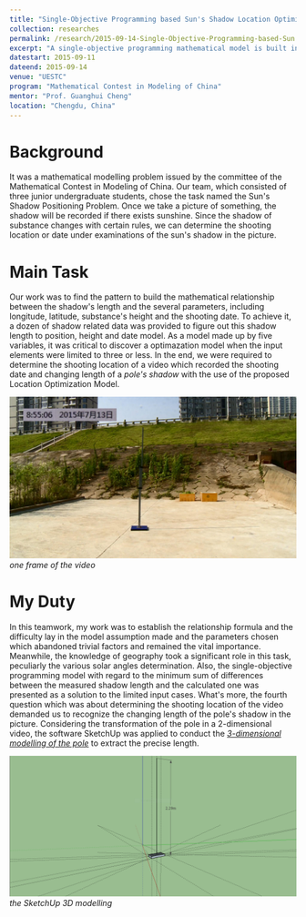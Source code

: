 ```yaml
---
title: "Single-Objective Programming based Sun's Shadow Location Optimization Model"
collection: researches
permalink: /research/2015-09-14-Single-Objective-Programming-based-Sun's-Shadow-Location-Optimization-Model
excerpt: "A single-objective programming mathematical model is built in this work to determine the shooting location or date from the sun's shadow of substances in the given picture."
datestart: 2015-09-11
dateend: 2015-09-14
venue: "UESTC"
program: "Mathematical Contest in Modeling of China"
mentor: "Prof. Guanghui Cheng"
location: "Chengdu, China"
---
```


Background
======
It was a mathematical modelling problem issued by the committee of the Mathematical Contest in Modeling of China. Our team, which consisted of three junior undergraduate students, chose the task named the Sun's Shadow Positioning Problem. Once we take a picture of something, the shadow will be recorded if there exists sunshine. Since the shadow of substance changes with certain rules, we can determine the shooting location or date under examinations of the sun's shadow in the picture.

Main Task
======
Our work was to find the pattern to build the mathematical relationship between the shadow's length and the several parameters, including longitude, latitude, substance's height and the shooting date. To achieve it, a dozen of shadow related data was provided to figure out this shadow length to position, height and date model. As a model made up by five variables, it was critical to discover a optimazation model when the input elements were limited to three or less. In the end, we were required to determine the shooting location of a video which recorded the shooting date and changing length of a _pole's shadow_ with the use of the proposed Location Optimization Model.

![pole's shadow](/images/rsrch-2015-09-14-1.jpg "one frame of the video")
_one frame of the video_

My Duty
======
In this teamwork, my work was to establish the relationship formula and the difficulty lay in the model assumption made and the parameters chosen which abandoned trivial factors and remained the vital importance. Meanwhile, the knowledge of geography took a significant role in this task, peculiarly the various solar angles determination. Also, the single-objective programming model with regard to the minimum sum of differences between the measured shadow length and the calculated one was presented as a solution to the limited input cases. What's more, the fourth question which was about determining the shooting location of the video demanded us to recognize the changing length of the pole's shadow in the picture. Considering the transformation of the pole in a 2-dimensional video, the software SketchUp was applied to conduct the [_3-dimensional modelling of the pole_](/images/rsrch-2015-09-14-2.PNG) to extract the precise length.

![3-dimensional modeling of the pole](/images/rsrch-2015-09-14-3.PNG "the SketchUp 3D modelling")
_the SketchUp 3D modelling_